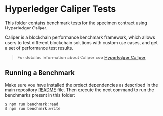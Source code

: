 # Hyperledger Caliper Tests

This folder contains benchmark tests for the specimen contract using Hyperledger Caliper.

Caliper is a blockchain performance benchmark framework, which allows users to test different blockchain
solutions with custom use cases, and get a set of performance test results.

> For detailed information about Caliper see [Hyperledger Caliper](https://hyperledger.github.io/caliper/)

## Running a Benchmark

Make sure you have installed the project dependencies as described in the main repository [README](../../README.md) file.
Then execute the next command to run the benchmarks present in this folder:

```shell
$ npm run benchmark:read
$ npm run benchmark:write
```
